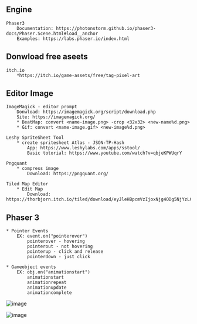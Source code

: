 ## Engine
    Phaser3
        Documentation: https://photonstorm.github.io/phaser3-docs/Phaser.Scene.html#load__anchor
        Examples: https://labs.phaser.io/index.html

## Donwload free aseets

    itch.io
        *https://itch.io/game-assets/free/tag-pixel-art

## Editor Image

    ImageMagick - editor prompt 
        Donwload: https://imagemagick.org/script/download.php
        Site: https://imagemagick.org/
        * BeatMap: convert <name-image.png> -crop <32x32> <new-name%d.png>
        * Gif: convert <name-image.gif> <new-image%d.png>

    Leshy SpriteSheet Tool 
        * create spritesheet Atlas - JSON-TP-Hash
            App: https://www.leshylabs.com/apps/sstool/
            Basic totorial: https://www.youtube.com/watch?v=qbjeKPWUqrY

    Pngquant
        * compress image 
            Download: https://pngquant.org/

    Tiled Map Editor
        * Edit Map
            Download: https://thorbjorn.itch.io/tiled/download/eyJleHBpcmVzIjoxNjg4ODg5NjYzLCJpZCI6Mjg3Njh9.RrV1D8X1OxReZN6TG2AEFQ1nZbE%3d


## Phaser 3
    * Pointer Events 
        EX: event.on("pointerover")
            pointerover - hovering
            pointerout - not hovering
            pointerup - click and release
            pointerdown - just click

    * Gameobject events
        EX: obj.on("animationstart")
            animationstart
            animationrepeat
            animationupdate
            animationcomplete

![image](https://github.com/WeslleyIvis/Phaser_Game/assets/79803635/f2de4619-8bdd-4ffc-84ce-27f544d50216)

![image](https://github.com/WeslleyIvis/Phaser_Game/assets/79803635/a348a255-b250-49d2-9031-a1b613471c2d)


